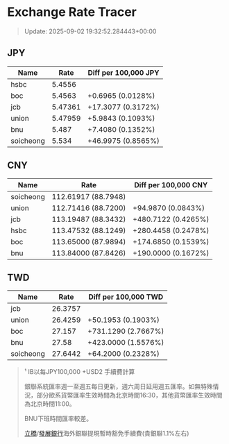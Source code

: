 # Exchange Rate Tracer

> Update: 2025-09-02 19:32:52.284443+00:00

## JPY

| Name      |    Rate | Diff per 100,000 JPY   |
|-----------|---------|------------------------|
| hsbc      | 5.4556  |                        |
| boc       | 5.4563  | +0.6965 (0.0128%)      |
| jcb       | 5.47361 | +17.3077 (0.3172%)     |
| union     | 5.47959 | +5.9843 (0.1093%)      |
| bnu       | 5.487   | +7.4080 (0.1352%)      |
| soicheong | 5.534   | +46.9975 (0.8565%)     |

## CNY

| Name      | Rate                | Diff per 100,000 CNY   |
|-----------|---------------------|------------------------|
| soicheong | 112.61917	(88.7948) |                        |
| union     | 112.71416	(88.7200) | +94.9870 (0.0843%)     |
| jcb       | 113.19487	(88.3432) | +480.7122 (0.4265%)    |
| hsbc      | 113.47532	(88.1249) | +280.4458 (0.2478%)    |
| boc       | 113.65000	(87.9894) | +174.6850 (0.1539%)    |
| bnu       | 113.84000	(87.8426) | +190.0000 (0.1672%)    |

## TWD

| Name      |    Rate | Diff per 100,000 TWD   |
|-----------|---------|------------------------|
| jcb       | 26.3757 |                        |
| union     | 26.4259 | +50.1953 (0.1903%)     |
| boc       | 27.157  | +731.1290 (2.7667%)    |
| bnu       | 27.58   | +423.0000 (1.5576%)    |
| soicheong | 27.6442 | +64.2000 (0.2328%)     |


> ¹ IB以每JPY100,000 +USD2 手續費計算
>
> 銀聯系統匯率週一至週五每日更新，週六周日延用週五匯率。如無特殊情況，部分歐系貨幣匯率生效時間為北京時間16:30，其他貨幣匯率生效時間為北京時間11:00。
>
> BNU下班時間匯率較差。
>
> [立橋](https://www.wlbank.com.mo/uploads/ueditor/file/20181211/1544536513900230.pdf)/[發展銀行](https://www.mdb.com.mo/Service_Charges_20230728.pdf)海外銀聯提現暫時豁免手續費(貴銀聯1.1%左右)

